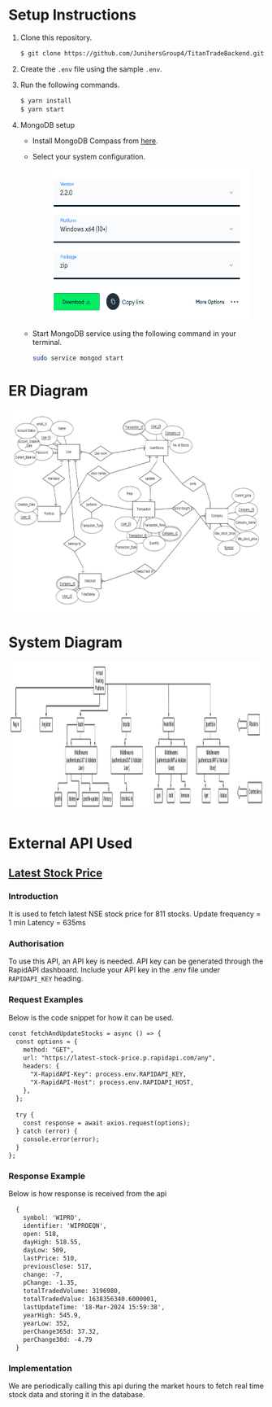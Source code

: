 # Setup Instructions

1. Clone this repository.

    ```bash
    $ git clone https://github.com/JunihersGroup4/TitanTradeBackend.git
    ```

2. Create the `.env` file using the sample `.env`.

3. Run the following commands.

    ```bash
    $ yarn install
    $ yarn start
    ```

4. MongoDB setup
   - Install MongoDB Compass from [here](https://www.mongodb.com/try/download/shell).
   - Select your system configuration.
     <div style="text-align:center">
       <img src="./src/readmeImages/SystemConfig.png" alt="Select system config" style="width:400px;height:300px;">
     </div>
   - Start MongoDB service using the following command in your terminal.
   
     ```bash
     sudo service mongod start
     ```

# ER Diagram

<div style="text-align:center">
  <img src="./src/readmeImages/ERDiagram.png" alt="ER Diagram" style="width:600px;height:400px;">
</div>


# System Diagram

<div style="text-align:center">
  <img src="./src/readmeImages/Flow Diagram (VTP).jpeg" alt="System Diagram" style="width:1300px;height:300px;">
</div>


# External API Used

## [Latest Stock Price](https://rapidapi.com/suneetk92/api/latest-stock-price/details)

### Introduction
It is used to fetch latest NSE stock price for 811 stocks.
Update frequency = 1 min
Latency = 635ms

### Authorisation
To use this API, an API key is needed. API key can be generated through the RapidAPI dashboard. Include your API key in the .env file under `RAPIDAPI_KEY` heading.

### Request Examples
Below is the code snippet for how it can be used.

```
const fetchAndUpdateStocks = async () => {
  const options = {
    method: "GET",
    url: "https://latest-stock-price.p.rapidapi.com/any",
    headers: {
      "X-RapidAPI-Key": process.env.RAPIDAPI_KEY,
      "X-RapidAPI-Host": process.env.RAPIDAPI_HOST,
    },
  };

  try {
    const response = await axios.request(options);
  } catch (error) {
    console.error(error);
  }
};

```

### Response Example
Below is how response is received from the api
```
  {
    symbol: 'WIPRO',
    identifier: 'WIPROEQN',
    open: 518,
    dayHigh: 518.55,
    dayLow: 509,
    lastPrice: 510,
    previousClose: 517,
    change: -7,
    pChange: -1.35,
    totalTradedVolume: 3196980,
    totalTradedValue: 1638356340.6000001,
    lastUpdateTime: '18-Mar-2024 15:59:38',
    yearHigh: 545.9,
    yearLow: 352,
    perChange365d: 37.32,
    perChange30d: -4.79
  }
```
### Implementation
We are periodically calling this api during the market hours to fetch real time stock data and storing it in the database.







